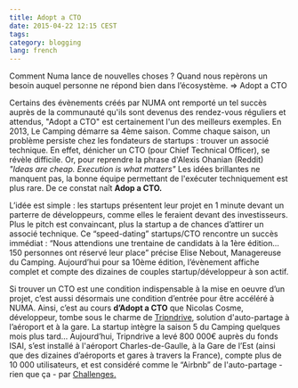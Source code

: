 ```yaml
---
title: Adopt a CTO
date: 2015-04-22 12:15 CEST
tags:
category: blogging
lang: french
---
```


Comment Numa lance de nouvelles choses ? Quand nous  repèrons un besoin auquel personne ne répond bien dans l’écosystème. => Adopt a CTO

Certains des  évènements créés par NUMA ont remporté un tel succès auprès de la communauté qu'ils sont devenus des rendez-vous réguliers et attendus, "Adopt a CTO" est certainement l'un des meilleurs exemples. 
En 2013, Le Camping démarre sa 4ème saison. Comme chaque saison, un problème persiste chez les fondateurs de startups : trouver un associé technique. En effet, dénicher un CTO (pour Chief Technical Officer), se révèle difficile. Or, pour reprendre la phrase d'Alexis Ohanian (Reddit) *"Ideas are cheap. Execution is what matters"* Les idées brillantes ne manquent pas, la bonne équipe permettant de l'exécuter techniquement est plus rare. De ce constat naît **Adop a CTO.**

L’idée est simple : les startups présentent leur projet en 1 minute devant un parterre de développeurs, comme elles le feraient devant des investisseurs. Plus le pitch est convaincant, plus la startup a de chances d’attirer un associé technique. Ce “speed-dating” startups/CTO rencontre un succès immédiat : “Nous attendions une trentaine de candidats à la 1ère édition... 150 personnes ont réservé leur place” précise Elise Nebout, Managereuse du Camping. Aujourd’hui pour sa 10ème édition, l’évènement affiche complet et compte des dizaines de couples startup/développeur à son actif.

Si trouver un CTO est une condition indispensable à la mise en oeuvre d’un projet, c’est aussi désormais une condition d’entrée pour être accéléré à NUMA. Ainsi, c’est au cours **d’Adopt a CTO** que Nicolas Cosme, développeur, tombe sous le charme de  <a href="https://www.tripndrive.com/fr" target="_blank">Tripndrive</a>, solution d'auto-partage à l’aéroport et à la gare. La startup intègre la saison 5 du Camping quelques mois plus tard…  Aujourd’hui, Tripndrive a levé 800 000€ auprès du fonds ISAI, s’est installé à l'aéroport Charles-de-Gaulle, à la Gare de l’Est (ainsi que des dizaines d’aéroports et gares à travers la France), compte plus de 10 000 utilisateurs, et est considéré comme le “Airbnb” de l'auto-partage - rien que ça - par <a target="_blank" href="http://www.challenges.fr/entreprise/20140729.CHA6470/tripndrive-la-start-up-qui-loue-votre-voiture-pendant-vos-vacances.html">Challenges.</a>
